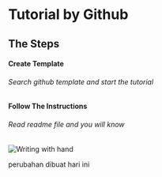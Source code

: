 # Tutorial by Github #

## The Steps ##
#### Create Template ####
###### Search github template and start the tutorial ######

#### Follow The Instructions ####
###### Read readme file and you will know ######
![Writing with hand](https://images.pexels.com/photos/4195504/pexels-photo-4195504.jpeg?auto=compress&cs=tinysrgb&w=1260&h=750&dpr=2)

perubahan dibuat hari ini
